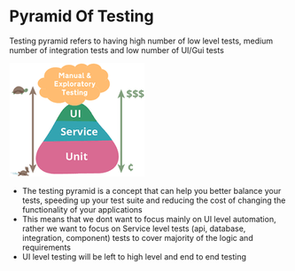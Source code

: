 # Pyramid Of Testing

Testing pyramid refers to having high number of low level tests, medium number of integration tests and low number of UI/Gui tests

![](../.gitbook/assets/image%20%2848%29.png)

* The testing pyramid is a concept that can help you better balance your tests, speeding up your test suite and reducing the cost of changing the functionality of your applications
* This means that we dont want to focus mainly on UI level automation, rather we want to focus on Service level tests \(api, database, integration, component\) tests to cover majority of the logic and requirements
* UI level testing will be left to high level and end to end testing

